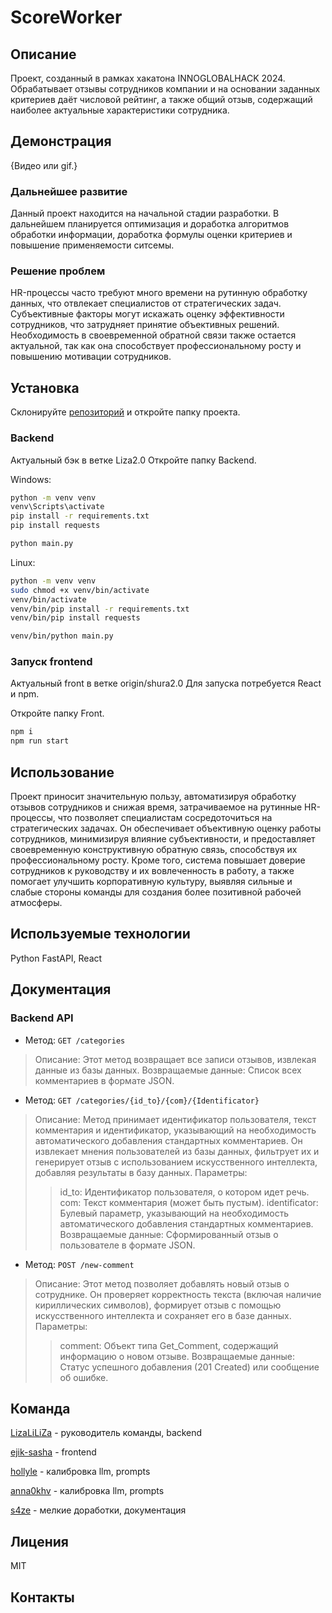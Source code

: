 # ScoreWorker

## Описание
Проект, созданный в рамках хакатона INNOGLOBALHACK 2024.
Обрабатывает отзывы сотрудников компании и на основании заданных критериев даёт числовой рейтинг, а также общий отзыв, содержащий наиболее актуальные характеристики сотрудника.

## Демонстрация 
{Видео или gif.}

### Дальнейшее развитие
Данный проект находится на начальной стадии разработки. В дальнейшем планируется оптимизация и доработка алгоритмов обработки информации, доработка формулы оценки критериев и повышение применяемости ситсемы.

### Решение проблем
HR-процессы часто требуют много времени на рутинную обработку данных, что отвлекает специалистов от стратегических задач. Субъективные факторы могут искажать оценку эффективности сотрудников, что затрудняет принятие объективных решений. Необходимость в своевременной обратной связи также остается актуальной, так как она способствует профессиональному росту и повышению мотивации сотрудников.

## Установка
Склонируйте [репозиторий](https://github.com/LizaLiLiZa/hackathon-score-worker.git) и откройте папку проекта.

### Backend
Актуальный бэк в ветке Liza2.0
Откройте папку Backend.

Windows:
```bash
python -m venv venv
venv\Scripts\activate
pip install -r requirements.txt
pip install requests

python main.py
```

Linux:
```bash
python -m venv venv
sudo chmod +x venv/bin/activate
venv/bin/activate
venv/bin/pip install -r requirements.txt
venv/bin/pip install requests

venv/bin/python main.py
```

### Запуск frontend
Актуальный front в ветке origin/shura2.0
Для запуска потребуется React и npm.

Откройте папку Front.

```bash
npm i
npm run start
```
## Использование
Проект приносит значительную пользу, автоматизируя обработку отзывов сотрудников и снижая время, затрачиваемое на рутинные HR-процессы, что позволяет специалистам сосредоточиться на стратегических задачах. Он обеспечивает объективную оценку работы сотрудников, минимизируя влияние субъективности, и предоставляет своевременную конструктивную обратную связь, способствуя их профессиональному росту. Кроме того, система повышает доверие сотрудников к руководству и их вовлеченность в работу, а также помогает улучшить корпоративную культуру, выявляя сильные и слабые стороны команды для создания более позитивной рабочей атмосферы.

## Используемые технологии
Python FastAPI, React

## Документация

### Backend API


 - Метод: `GET /categories`

> Описание: Этот метод возвращает все записи отзывов, извлекая данные из базы данных.
> Возвращаемые данные: Список всех комментариев в формате JSON.

- Метод: `GET /categories/{id_to}/{com}/{Identificator}`

> Описание: Метод принимает идентификатор пользователя, текст комментария и идентификатор, указывающий на необходимость автоматического добавления стандартных комментариев. Он извлекает мнения
> пользователей из базы данных, фильтрует их и генерирует отзыв с использованием искусственного интеллекта, добавляя результаты в базу данных.
> Параметры:
>> id_to: Идентификатор пользователя, о котором идет речь.
>> com: Текст комментария (может быть пустым).
>> identificator: Булевый параметр, указывающий на необходимость автоматического добавления стандартных комментариев.
> Возвращаемые данные: Сформированный отзыв о пользователе в формате JSON.

- Метод: `POST /new-comment`

> Описание: Этот метод позволяет добавлять новый отзыв о сотруднике. Он проверяет корректность текста (включая наличие кириллических символов), формирует отзыв с помощью искусственного интеллекта и сохраняет его в базе данных.
> Параметры:
>> comment: Объект типа Get_Comment, содержащий информацию о новом отзыве.
> Возвращаемые данные: Статус успешного добавления (201 Created) или сообщение об ошибке.


## Команда
[LizaLiLiZa](https://github.com/LizaLiLiZa) - руководитель команды, backend

[ejik-sasha](https://github.com/ejik-sasha) - frontend

[hollyle](https://github.com/hollyle) - калибровка llm, prompts

[anna0khv](https://github.com/anna0khv) - калибровка llm, prompts

[s4ze](https://github.com/s4ze) - мелкие доработки, документация

## Лицения
MIT

## Контакты
[]()
